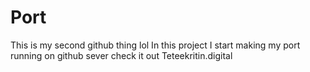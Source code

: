 # Port
This is my second github thing lol
In this project I start making my port running on github sever
check it out
Teteekritin.digital
